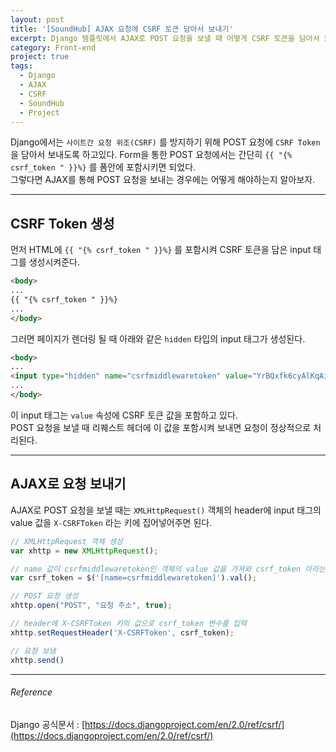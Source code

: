```yaml
---
layout: post
title: '[SoundHub] AJAX 요청에 CSRF 토큰 담아서 보내기'
excerpt: Django 템플릿에서 AJAX로 POST 요청을 보낼 때 어떻게 CSRF 토큰을 담아서 보내는지 알아보자.
category: Front-end
project: true
tags:
  - Django
  - AJAX
  - CSRF
  - SoundHub
  - Project
---
```


Django에서는 `사이트간 요청 위조(CSRF)` 를 방지하기 위해 POST 요청에 `CSRF Token` 을 담아서 보내도록 하고있다. Form을 통한 POST 요청에서는 간단히 `{{ "{% csrf_token " }}%}` 를 폼안에 포함시키면 되었다.  
그렇다면 AJAX를 통해 POST 요청을 보내는 경우에는 어떻게 해야하는지 알아보자.

- - -

## CSRF Token 생성

먼저 HTML에 `{{ "{% csrf_token " }}%}` 를 포함시켜 CSRF 토큰을 담은 input 태그를 생성시켜준다.

```html
<body>
...
{{ "{% csrf_token " }}%}
...
</body>
```

그러면 페이지가 렌더링 될 때 아래와 같은 `hidden` 타입의 input 태그가 생성된다.

```html
<body>
...
<input type="hidden" name="csrfmiddlewaretoken" value="YrBQxfk6cyAlKqAigDhXJkHaMiwaqvnDktDq2lqP4b1vUcKjdo8tXoKrjBlnt5NG">
...
</body>
```

이 input 태그는 `value` 속성에 CSRF 토큰 값을 포함하고 있다.  
POST 요청을 보낼 때 리퀘스트 헤더에 이 값을 포함시켜 보내면 요청이 정상적으로 처리된다.

- - -

## AJAX로 요청 보내기

AJAX로 POST 요청을 보낼 때는 `XMLHttpRequest()` 객체의 header에 input 태그의 value 값을 `X-CSRFToken` 라는 키에 집어넣어주면 된다.

```javascript
// XMLHttpRequest 객체 생성
var xhttp = new XMLHttpRequest(); 

// name 값이 csrfmiddlewaretoken인 객체의 value 값을 가져와 csrf_token 이라는 변수에 할당
var csrf_token = $('[name=csrfmiddlewaretoken]').val();

// POST 요청 생성
xhttp.open("POST", "요청 주소", true);

// header에 X-CSRFToken 키의 값으로 csrf_token 변수를 입력
xhttp.setRequestHeader('X-CSRFToken', csrf_token);

// 요청 보냄
xhttp.send()
```

- - -

###### Reference

Django 공식문서 : [https://docs.djangoproject.com/en/2.0/ref/csrf/](https://docs.djangoproject.com/en/2.0/ref/csrf/)